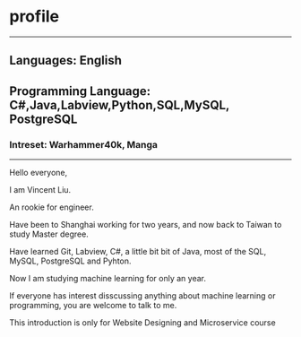 # profile
----------------------------------------------------------
## Languages: English
## Programming Language: C#,Java,Labview,Python,SQL,MySQL, PostgreSQL
### Intreset: Warhammer40k, Manga
----------------------------------------------------------
Hello everyone, 

I am Vincent Liu.

An rookie for engineer.

Have been to Shanghai working for two years, and now back to Taiwan to study Master degree.

Have learned Git, Labview, C#, a little bit bit of Java, most of the SQL,
MySQL, PostgreSQL and Pyhton.

Now I am studying machine learning for only an year.

If everyone has interest disscussing anything about machine learning or programming,
you are welcome to talk to me.

This introduction is only for Website Designing and Microservice course


